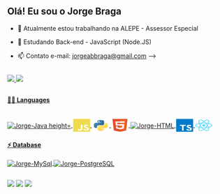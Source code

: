 ## Olá! Eu sou o Jorge Braga

- 🔭 Atualmente estou trabalhando na ALEPE - Assessor Especial
- 🌱 Estudando Back-end - JavaScript (Node.JS)
- 📫 Contato e-mail: jorgeabbraga@gmail.com
-->

  ##

<div>
<a href="https://github.com/jorgebragadev">
<img loading="lazy" height="180em" src="https://github-readme-stats.vercel.app/api?username=jorgebragadev&show_icons=true&theme=dracula&include_all_commits=true&count_private=true"/>
<img loading="lazy" height="180em" src="https://github-readme-stats.vercel.app/api/top-langs/?username=jorgebragadev&layout=compact&langs_count=7&theme=dracula"/>
</div>

##

#### :woman_technologist: Languages
<div style="display: inline_block"><br>
  <img align="center" alt="Jorge-Java height="30" width="40" src="https://cdn.jsdelivr.net/gh/devicons/devicon/icons/java/java-original.svg">
  <img align="center" alt="Jorge-Js" height="30" width="40" src="https://raw.githubusercontent.com/devicons/devicon/master/icons/javascript/javascript-plain.svg">
  <img align="center" alt="Jorge-Python" height="30" width="40" src="https://raw.githubusercontent.com/devicons/devicon/master/icons/python/python-original.svg">
  <img align="center" alt="Jorge-HTML" height="30" width="40" src="https://raw.githubusercontent.com/devicons/devicon/master/icons/html5/html5-original.svg">
  <img align="center" alt="Jorge-HTML" height="30" width="40" src="https://cdn.jsdelivr.net/gh/devicons/devicon/icons/django/django-plain.svg">
  <img align="center" alt="Jorge-Ts" height="30" width="40" src="https://raw.githubusercontent.com/devicons/devicon/master/icons/typescript/typescript-plain.svg">
  <img align="center" alt="Jorge-React" height="30" width="40" src="https://raw.githubusercontent.com/devicons/devicon/master/icons/react/react-original.svg">
          
#### :zap: Database 
<img align="center" alt="Jorge-MySql"  src="https://img.shields.io/badge/MySQL-00000F?style=for-the-badge&logo=mysql&logoColor=white" /> 
<img align="center" alt="Jorge-PostgreSQL" src="https://img.shields.io/badge/PostgreSQL-316192?style=for-the-badge&logo=postgresql&logoColor=white" />
            
          
<!--  
  <img align="center" alt="Jorge-React" height="30" width="40" src="https://raw.githubusercontent.com/devicons/devicon/master/icons/react/react-original.svg">
  <img align="center" alt="Jorge-CSS" height="30" width="40" src="https://raw.githubusercontent.com/devicons/devicon/master/icons/css3/css3-original.svg">
  <img align="center" alt="Jorge-Csharp" height="30" width="40" src="https://raw.githubusercontent.com/devicons/devicon/master/icons/csharp/csharp-original.svg">-->
</div>
  
  ##
 
<div> 
  <div>
<!--<a href="https://www.youtube.com/seu-canal-youtube-aqui" target="_blank"><img loading="lazy" src="https://img.shields.io/badge/YouTube-FF0000?style=for-the-badge&logo=youtube&logoColor=white" target="_blank"></a>-->
<a href="https://instagram.com/jorgealexandrebraga" target="_blank"><img loading="lazy" src="https://img.shields.io/badge/-Instagram-%23E4405F?style=for-the-badge&logo=instagram&logoColor=white" target="_blank"></a>
<!--<a href="https://www.twitch.tv/seu-usuário-aqui" target="_blank"><img loading="lazy" src="https://img.shields.io/badge/Twitch-9146FF?style=for-the-badge&logo=twitch&logoColor=white" target="_blank"></a>-->
<a href = "mailto:jorgeabbraga@gmail.com"><img loading="lazy" src="https://img.shields.io/badge/Gmail-D14836?style=for-the-badge&logo=gmail&logoColor=white" target="_blank"></a>
<a href="https://www.linkedin.com/in/jorge-braga-a9649566/" target="_blank"><img loading="lazy" src="https://img.shields.io/badge/-LinkedIn-%230077B5?style=for-the-badge&logo=linkedin&logoColor=white" target="_blank"></a>   
</div>
</div>
